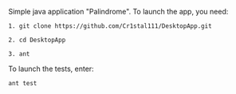 Simple java application "Palindrome".
To launch the app, you need:
```
1. git clone https://github.com/Cr1stal111/DesktopApp.git
```
```
2. cd DesktopApp
```
```
3. ant
```
To launch the tests, enter:
```
ant test
```

